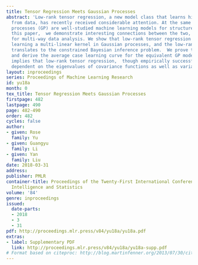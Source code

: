 ```yaml
---
title: Tensor Regression Meets Gaussian Processes
abstract: 'Low-rank tensor regression, a new model class that learns high-order correlation
  from data, has recently received considerable attention. At the same time, Gaussian
  processes (GP) are well-studied machine learning models for structure learning.  In
  this paper,  we demonstrate interesting connections between the two, especially
  for multi-way data analysis. We show that low-rank tensor regression is essentially
  learning a multi-linear kernel in Gaussian processes, and the low-rank assumption
  translates to the constrained Bayesian inference problem.  We prove the oracle inequality
  and derive the average case learning curve for the equivalent GP model. Our finding
  implies that low-rank tensor regression,  though empirically successful,  is highly
  dependent on the eigenvalues of covariance functions as well as variable correlations. '
layout: inproceedings
series: Proceedings of Machine Learning Research
id: yu18a
month: 0
tex_title: Tensor Regression Meets Gaussian Processes
firstpage: 482
lastpage: 490
page: 482-490
order: 482
cycles: false
author:
- given: Rose
  family: Yu
- given: Guangyu
  family: Li
- given: Yan
  family: Liu
date: 2018-03-31
address: 
publisher: PMLR
container-title: Proceedings of the Twenty-First International Conference on Artficial
  Intelligence and Statistics
volume: '84'
genre: inproceedings
issued:
  date-parts:
  - 2018
  - 3
  - 31
pdf: http://proceedings.mlr.press/v84/yu18a/yu18a.pdf
extras:
- label: Supplementary PDF
  link: http://proceedings.mlr.press/v84/yu18a/yu18a-supp.pdf
# Format based on citeproc: http://blog.martinfenner.org/2013/07/30/citeproc-yaml-for-bibliographies/
---
```

